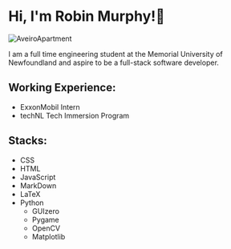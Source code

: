# Hi, I'm Robin Murphy!👋

![AveiroApartment](https://github.com/user-attachments/assets/5e5dca3e-e28e-4afe-bdb7-758a937e5a96)

I am a full time engineering student at the Memorial University of Newfoundland and aspire to be a full-stack software developer.

 ## Working Experience:

- ExxonMobil Intern
- techNL Tech Immersion Program

## Stacks:

- CSS
- HTML
- JavaScript
- MarkDown
- LaTeX
- Python
   - GUIzero
   - Pygame
   - OpenCV
   - Matplotlib
